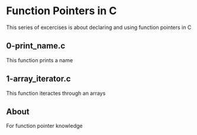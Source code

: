 # Function Pointers in C
This series of excercises is about declaring and using function pointers in C
## 0-print_name.c
This function prints a name
## 1-array_iterator.c
This function iteractes through an arrays

## About
For function pointer knowledge